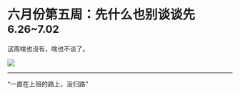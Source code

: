 
# 六月份第五周：先什么也别谈谈先 <small>6.26~7.02</small>


这周啥也没有，啥也不谈了。

![](https://github.com/bluezhan/weeky/raw/master/docs/img/65-1.jpg) 


-------------------

“一直在上班的路上，没归路”

